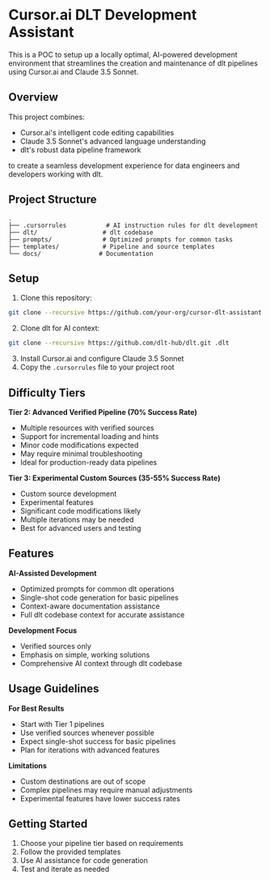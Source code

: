 # Cursor.ai DLT Development Assistant

This is a POC to setup up a locally optimal, AI-powered development environment that streamlines the creation and maintenance of dlt pipelines using Cursor.ai and Claude 3.5 Sonnet.

## Overview

This project combines:
- Cursor.ai's intelligent code editing capabilities
- Claude 3.5 Sonnet's advanced language understanding
- dlt's robust data pipeline framework

to create a seamless development experience for data engineers and developers working with dlt.

## Project Structure

```
.
├── .cursorrules           # AI instruction rules for dlt development
├── dlt/                  # dlt codebase
├── prompts/              # Optimized prompts for common tasks
├── templates/            # Pipeline and source templates
└── docs/                # Documentation
```

## Setup

1. Clone this repository:
```bash
git clone --recursive https://github.com/your-org/cursor-dlt-assistant.git
```

2. Clone dlt for AI context:
```bash
git clone --recursive https://github.com/dlt-hub/dlt.git .dlt
```

3. Install Cursor.ai and configure Claude 3.5 Sonnet
4. Copy the `.cursorrules` file to your project root

## Difficulty Tiers



**Tier 2: Advanced Verified Pipeline (70% Success Rate)**
- Multiple resources with verified sources
- Support for incremental loading and hints
- Minor code modifications expected
- May require minimal troubleshooting
- Ideal for production-ready data pipelines

**Tier 3: Experimental Custom Sources (35-55% Success Rate)**
- Custom source development
- Experimental features
- Significant code modifications likely
- Multiple iterations may be needed
- Best for advanced users and testing

## Features

**AI-Assisted Development**
- Optimized prompts for common dlt operations
- Single-shot code generation for basic pipelines
- Context-aware documentation assistance
- Full dlt codebase context for accurate assistance

**Development Focus**
- Verified sources only
- Emphasis on simple, working solutions
- Comprehensive AI context through dlt codebase

## Usage Guidelines

**For Best Results**
- Start with Tier 1 pipelines
- Use verified sources whenever possible
- Expect single-shot success for basic pipelines
- Plan for iterations with advanced features

**Limitations**
- Custom destinations are out of scope
- Complex pipelines may require manual adjustments
- Experimental features have lower success rates

## Getting Started

1. Choose your pipeline tier based on requirements
2. Follow the provided templates
3. Use AI assistance for code generation
4. Test and iterate as needed